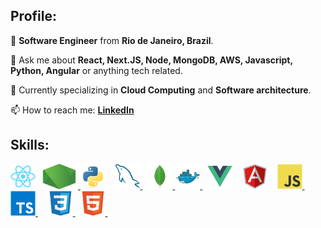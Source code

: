 ## Profile:

👦  **Software Engineer** from **Rio de Janeiro, Brazil**.

💬  Ask me about **React, Next.JS, Node, MongoDB, AWS, Javascript, Python, Angular** or anything tech related.

🌱  Currently specializing in **Cloud Computing** and **Software architecture**.

📫  How to reach me: **[LinkedIn](https://www.linkedin.com/in/dev-romulo-vieira/)**

## Skills:

<a href="https://reactjs.org/" title="React" target="_blank"> <img src="https://raw.githubusercontent.com/devicons/devicon/master/icons/react/react-original.svg" alt="react" width="40" height="40"/></a>&nbsp;
<a href="https://nodejs.org" title="Node.JS" target="_blank"> <img src="https://raw.githubusercontent.com/devicons/devicon/master/icons/nodejs/nodejs-original.svg" alt="nodejs" width="60" height="40"/> </a>
<a href="https://www.python.org/" title="Python" target="_blank"> <img src="https://raw.githubusercontent.com/devicons/devicon/master/icons/python/python-original.svg" alt="react" width="40" height="40"/></a>&nbsp;&nbsp;&nbsp;
<a href="https://www.mysql.com/" title="MySQL" target="_blank"> <img src="https://raw.githubusercontent.com/devicons/devicon/master/icons/mysql/mysql-original.svg" alt="mysql" width="40" height="40"/> </a>&nbsp;
<a href="https://www.mongodb.com/" title="MongoDB" target="_blank"> <img src="https://raw.githubusercontent.com/devicons/devicon/master/icons/mongodb/mongodb-original.svg" alt="mongodb" width="40" height="40"/> </a>
<a href="https://www.docker.com/" title="Docker" target="_blank"> <img src="https://raw.githubusercontent.com/devicons/devicon/master/icons/docker/docker-original.svg" alt="docker" width="40" height="40"/> </a>&nbsp;
<a href="https://vuejs.org/" title="Vue.js" target="_blank"> <img src="https://raw.githubusercontent.com/devicons/devicon/9f4f5cdb393299a81125eb5127929ea7bfe42889/icons/vuejs/vuejs-original.svg" alt="react" width="40" height="40"/></a>&nbsp;&nbsp;&nbsp;
<a href="https://angular.io/" title="Angular" target="_blank"> <img src="https://raw.githubusercontent.com/devicons/devicon/master/icons/angularjs/angularjs-original.svg" alt="react" width="40" height="40"/></a>&nbsp;&nbsp;&nbsp;
<a href="https://developer.mozilla.org/en-US/docs/Web/JavaScript" title="JavaScript" target="_blank"> <img src="https://raw.githubusercontent.com/devicons/devicon/master/icons/javascript/javascript-original.svg" alt="javascript" width="40" height="40"/> </a>&nbsp;&nbsp;&nbsp;
<a href="https://www.typescriptlang.org/" title="TypeScript" target="_blank"> <img src="https://raw.githubusercontent.com/devicons/devicon/master/icons/typescript/typescript-original.svg" alt="typescript" width="40" height="40"/> </a>&nbsp;&nbsp;&nbsp;
<a href="https://www.w3schools.com/css/" title="CSS3" target="_blank"> <img src="https://raw.githubusercontent.com/devicons/devicon/master/icons/css3/css3-original.svg" alt="css3" width="40" height="40"/> </a>&nbsp;
<a href="https://www.w3.org/html/" title="HTML5" target="_blank"> <img src="https://raw.githubusercontent.com/devicons/devicon/master/icons/html5/html5-original.svg" alt="html5" width="40" height="40"/> </a>&nbsp;
